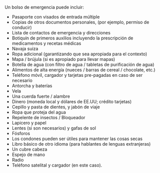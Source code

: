 [Title]: # (¿Qué empacar?)
[Difficulty]: # (Principiante)
[Order]: # (6)

Un bolso de emergencia puede incluir:

*   Pasaporte con visados de entrada múltiple
*   Copias de otros documentos personales, (por ejemplo, permiso de conducir)
*   Lista de contactos de emergencia y direcciones
*   Botiquín de primeros auxilios incluyendo la prescripción de medicamentos y recetas médicas
*   Navaja suiza
*   Ropa adicional (garantizando que sea apropiada para el contexto)
*   Mapa / brújula (si es apropiado para llevar mapas)
*   Botella de agua (con filtro de agua / tabletas de purificación de agua)
*   Alimentos de alta energía (nueces / barras de cereal / chocolate, etc.)
*   Teléfono móvil, cargador y tarjetas pre-pagadas en caso de ser necesario
*   Antorcha y baterías
*   Vela
*   Una cuerda fuerte / alambre
*   Dinero (moneda local y dólares de EE.UU; crédito tarjetas)
*   Cepillo y pasta de dientes, y jabón de viaje
*   Ropa que proteja del agua
*   Repelente de insectos / Bloqueador
*   Lapicero y papel
*   Lentes (si son necesarios) y gafas de sol
*   Fósforos
*   Los condones pueden ser útiles para mantener las cosas secas
*   Libro básico de otro idioma (para hablantes de lenguas extranjeras)
*   Un cubre cabeza
*   Espejo de mano
*   Radio
*   Teléfono satelital y cargador (en este caso).